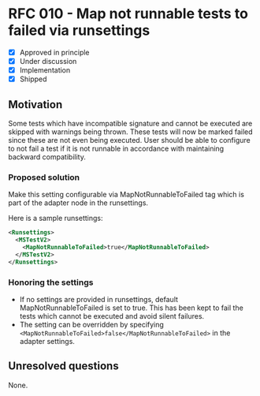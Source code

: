 # RFC 010 - Map not runnable tests to failed via runsettings

- [x] Approved in principle
- [x] Under discussion
- [x] Implementation
- [x] Shipped

## Motivation

Some tests which have incompatible signature and cannot be executed are skipped with warnings being thrown.
These tests will now be marked failed since these are not even being executed. User should be able to configure to not fail a test if it is not runnable in accordance with maintaining backward compatibility.

### Proposed solution

Make this setting configurable via MapNotRunnableToFailed tag which is part of the adapter node in the runsettings.

Here is a sample runsettings:

```xml
<Runsettings> 
  <MSTestV2> 
    <MapNotRunnableToFailed>true</MapNotRunnableToFailed>   
  </MSTestV2> 
</Runsettings> 
```

### Honoring the settings

- If no settings are provided in runsettings, default MapNotRunnableToFailed is set to true.
  This has been kept to fail the tests which cannot be executed and avoid silent failures.
- The setting can be overridden by specifying `<MapNotRunnableToFailed>false</MapNotRunnableToFailed>` in the adapter settings.

## Unresolved questions

None.
